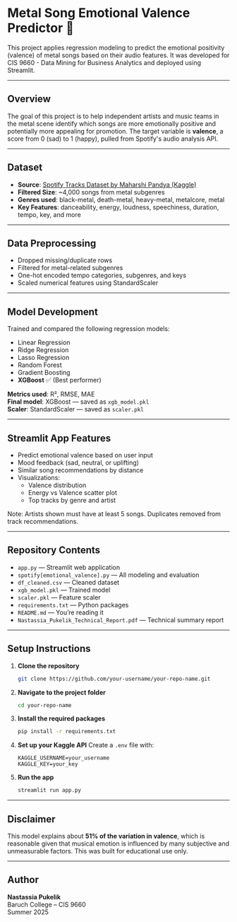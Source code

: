 # Metal Song Emotional Valence Predictor 🎸

This project applies regression modeling to predict the emotional positivity (valence) of metal songs based on their audio features. It was developed for CIS 9660 - Data Mining for Business Analytics and deployed using Streamlit.

---

## Overview

The goal of this project is to help independent artists and music teams in the metal scene identify which songs are more emotionally positive and potentially more appealing for promotion. The target variable is **valence**, a score from 0 (sad) to 1 (happy), pulled from Spotify's audio analysis API.

---

## Dataset

- **Source**: [Spotify Tracks Dataset by Maharshi Pandya (Kaggle)](https://www.kaggle.com/datasets/maharshipandya/-spotify-tracks-dataset/data)
- **Filtered Size**: ~4,000 songs from metal subgenres
- **Genres used**: black-metal, death-metal, heavy-metal, metalcore, metal
- **Key Features**: danceability, energy, loudness, speechiness, duration, tempo, key, and more

---

## Data Preprocessing

- Dropped missing/duplicate rows
- Filtered for metal-related subgenres
- One-hot encoded tempo categories, subgenres, and keys
- Scaled numerical features using StandardScaler

---

## Model Development

Trained and compared the following regression models:

- Linear Regression  
- Ridge Regression  
- Lasso Regression  
- Random Forest  
- Gradient Boosting  
- **XGBoost** ✅ (Best performer)

**Metrics used**: R², RMSE, MAE  
**Final model**: XGBoost — saved as `xgb_model.pkl`  
**Scaler**: StandardScaler — saved as `scaler.pkl`

---

## Streamlit App Features

- Predict emotional valence based on user input
- Mood feedback (sad, neutral, or uplifting)
- Similar song recommendations by distance
- Visualizations:
  - Valence distribution
  - Energy vs Valence scatter plot
  - Top tracks by genre and artist

Note: Artists shown must have at least 5 songs. Duplicates removed from track recommendations.

---

## Repository Contents

- `app.py` — Streamlit web application  
- `spotify[emotional_valence].py` — All modeling and evaluation  
- `df_cleaned.csv` — Cleaned dataset  
- `xgb_model.pkl` — Trained model  
- `scaler.pkl` — Feature scaler  
- `requirements.txt` — Python packages  
- `README.md` — You’re reading it  
- `Nastassia_Pukelik_Technical_Report.pdf` — Technical summary report  

---

## Setup Instructions

1. **Clone the repository**
   ```bash
   git clone https://github.com/your-username/your-repo-name.git
   ```

2. **Navigate to the project folder**
   ```bash
   cd your-repo-name
   ```

3. **Install the required packages**
   ```bash
   pip install -r requirements.txt
   ```

4. **Set up your Kaggle API**
   Create a `.env` file with:
   ```env
   KAGGLE_USERNAME=your_username
   KAGGLE_KEY=your_key
   ```

5. **Run the app**
   ```bash
   streamlit run app.py
   ```

---

## Disclaimer

This model explains about **51% of the variation in valence**, which is reasonable given that musical emotion is influenced by many subjective and unmeasurable factors. This was built for educational use only.

---

## Author

**Nastassia Pukelik**  
Baruch College – CIS 9660  
Summer 2025